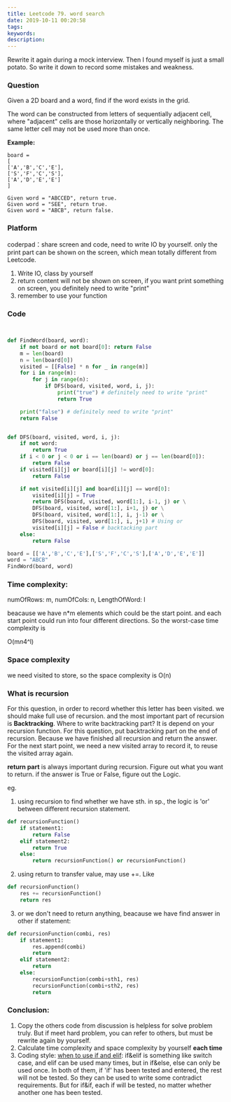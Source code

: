 ```yaml
---
title: Leetcode 79. word search
date: 2019-10-11 00:20:58
tags:
keywords:
description:
---
```

Rewrite it again during a mock interview. Then I found myself is just a small potato. So write it down to record some mistakes and weakness. 

<!-- more -->
### Question

Given a 2D board and a word, find if the word exists in the grid.

The word can be constructed from letters of sequentially adjacent cell, where "adjacent" cells are those horizontally or vertically neighboring. The same letter cell may not be used more than once.

**Example:**

```
board =
[
['A','B','C','E'],
['S','F','C','S'],
['A','D','E','E']
]

Given word = "ABCCED", return true.
Given word = "SEE", return true.
Given word = "ABCB", return false.
```

### Platform

coderpad：share screen and code, need to write IO by yourself. only the print part can be shown on the screen, which mean totally different from Leetcode.

1. Write IO, class by yourself
2. return content will not be shown on screen, if you want print something on screen, you definitely need to write "print"
3. remember to use your function

### Code

```python


def FindWord(board, word):
    if not board or not board[0]: return False
    m = len(board)
    n = len(board[0])
    visited = [[False] * n for _ in range(m)]
    for i in range(m):
        for j in range(n):
            if DFS(board, visited, word, i, j):
                print("true") # definitely need to write "print"
                return True

    print("false") # definitely need to write "print"
    return False


def DFS(board, visited, word, i, j):
    if not word:
        return True
    if i < 0 or j < 0 or i == len(board) or j == len(board[0]):
        return False
    if visited[i][j] or board[i][j] != word[0]:
        return False

    if not visited[i][j] and board[i][j] == word[0]:
        visited[i][j] = True
        return DFS(board, visited, word[1:], i-1, j) or \
        DFS(board, visited, word[1:], i+1, j) or \
        DFS(board, visited, word[1:], i, j-1) or \
        DFS(board, visited, word[1:], i, j+1) # Using or
        visited[i][j] = False # backtacking part
    else:
        return False

board = [['A','B','C','E'],['S','F','C','S'],['A','D','E','E']]
word = "ABCB" 
FindWord(board, word)       


```


### Time complexity:

numOfRows: m, numOfCols: n, LengthOfWord: l

beacause we have n*m elements which could be the start point. and each start point could run into four different directions. So the worst-case time complexity is 

O(m*n*4^l)

### Space complexity

we need visited to store, so the space complexity is O(n)

### What is recursion

For this question, in order to record whether this letter has been visited. we should make full use of recursion. and the most important part of recursion is **Backtracking**. Where to write backtracking part? It is depend on your recursion function. For this question, put backtracking part on the end of recursion. Because we have finished all recursion and return the answer. For the next start point, we need a new visited array to record it, to reuse the visited array again. 

**return part** is always important during recursion. Figure out what you want to return. if the answer is True or False, figure out the Logic. 

eg. 

1) using recursion to find whether we have sth. in sp., the logic is 'or' between different recursion statement. 

```python
def recursionFunction()
    if statement1:
        return False
    elif statement2:
        return True
    else:
        return recursionFunction() or recursionFunction()
```

2) using return to transfer value, may use +=. Like 

```python
def recursionFunction()
    res += recursionFunction()
    return res
```

3) or we don't need to return anything, beacause we have find answer in other if statement:

```python
def recursionFunction(combi, res)
    if statement1:
        res.append(combi)
        return 
    elif statement2:
        return 
    else:
        recursionFunction(combi+sth1, res) 
        recursionFunction(combi+sth2, res) 
        return
```



### Conclusion:

1. Copy the others code from discussion is helpless for solve problem truly. But if meet hard problem, you can refer to others, but must be rewrite again by yourself.
2. Calculate time complexity and space complexity by yourself **each time**
3. Coding style: [when to use if and elif](https://www.tutorialspoint.com/python/python_if_else.htm): if&elif is something like switch case, and elif can be used many times, but in if&else, else can only be used once. In both of them, if 'if' has been tested and entered, the rest will not be tested. So they can be used to write some contradict requirements. But for if&if, each if will be tested, no matter whether another one has been tested. 

